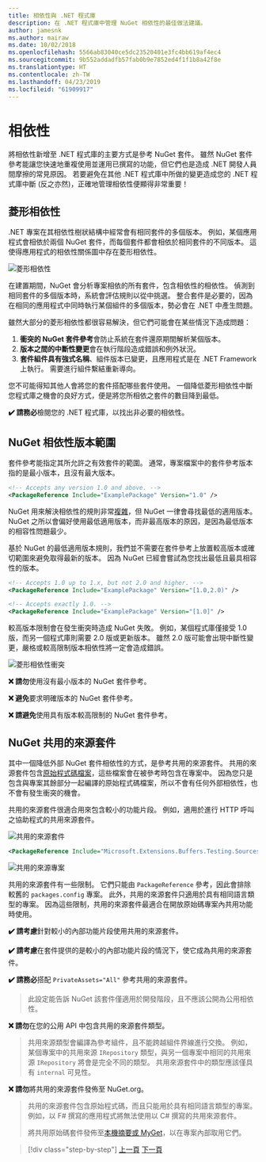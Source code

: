 ```yaml
---
title: 相依性與 .NET 程式庫
description: 在 .NET 程式庫中管理 NuGet 相依性的最佳做法建議。
author: jamesnk
ms.author: mairaw
ms.date: 10/02/2018
ms.openlocfilehash: 5566ab83040ce5dc23520401e3fc4bb619af4ec4
ms.sourcegitcommit: 9b552addadfb57fab0b9e7852ed4f1f1b8a42f8e
ms.translationtype: HT
ms.contentlocale: zh-TW
ms.lasthandoff: 04/23/2019
ms.locfileid: "61909917"
---
```

# <a name="dependencies"></a>相依性

將相依性新增至 .NET 程式庫的主要方式是參考 NuGet 套件。 雖然 NuGet 套件參考能讓您快速地重複使用並運用已撰寫的功能，但它們也是造成 .NET 開發人員間摩擦的常見原因。 若要避免在其他 .NET 程式庫中所做的變更造成您的 .NET 程式庫中斷 (反之亦然)，正確地管理相依性便顯得非常重要！

## <a name="diamond-dependencies"></a>菱形相依性

.NET 專案在其相依性樹狀結構中經常會有相同套件的多個版本。 例如，某個應用程式會相依於兩個 NuGet 套件，而每個套件都會相依於相同套件的不同版本。 這使得應用程式的相依性關係圖中存在菱形相依性。

![菱形相依性](./media/dependencies/diamond-dependency.png "菱形相依性")

在建置期間，NuGet 會分析專案相依的所有套件，包含相依性的相依性。 偵測到相同套件的多個版本時，系統會評估規則以從中挑選。 整合套件是必要的，因為在相同的應用程式中同時執行某個組件的多個版本，勢必會在 .NET 中產生問題。

雖然大部分的菱形相依性都很容易解決，但它們可能會在某些情況下造成問題：

1. **衝突的 NuGet 套件參考**會防止系統在套件還原期間解析某個版本。
2. **版本之間的中斷性變更**會在執行階段造成錯誤和例外狀況。
3. **套件組件具有強式名稱**、組件版本已變更，且應用程式是在 .NET Framework 上執行。 需要進行組件繫結重新導向。

您不可能得知其他人會將您的套件搭配哪些套件使用。 一個降低菱形相依性中斷您程式庫之機會的良好方式，便是將您所相依之套件的數目降到最低。

**✔️ 請務必**檢閱您的 .NET 程式庫，以找出非必要的相依性。

## <a name="nuget-dependency-version-ranges"></a>NuGet 相依性版本範圍

套件參考能指定其所允許之有效套件的範圍。 通常，專案檔案中的套件參考版本指的是最小版本，且沒有最大版本。

```xml
<!-- Accepts any version 1.0 and above. -->
<PackageReference Include="ExamplePackage" Version="1.0" />
```

NuGet 用來解決相依性的規則非常[複雜](/nuget/consume-packages/dependency-resolution)，但 NuGet 一律會尋找最低的適用版本。 NuGet 之所以會偏好使用最低適用版本，而非最高版本的原因，是因為最低版本的相容性問題最少。

基於 NuGet 的最低適用版本規則，我們並不需要在套件參考上放置較高版本或確切範圍來避免取得最新的版本。 因為 NuGet 已經會嘗試為您找出最低且最具相容性的版本。

```xml
<!-- Accepts 1.0 up to 1.x, but not 2.0 and higher. -->
<PackageReference Include="ExamplePackage" Version="[1.0,2.0)" />

<!-- Accepts exactly 1.0. -->
<PackageReference Include="ExamplePackage" Version="[1.0]" />
```

較高版本限制會在發生衝突時造成 NuGet 失敗。 例如，某個程式庫僅接受 1.0 版，而另一個程式庫則需要 2.0 版或更新版本。 雖然 2.0 版可能會出現中斷性變更，嚴格或較高限制版本相依性將一定會造成錯誤。

![菱形相依性衝突](./media/dependencies/diamond-dependency-conflict.png "菱形相依性衝突")

**❌ 請勿**使用沒有最小版本的 NuGet 套件參考。

**❌ 避免**要求明確版本的 NuGet 套件參考。

**❌ 請避免**使用具有版本較高限制的 NuGet 套件參考。

## <a name="nuget-shared-source-packages"></a>NuGet 共用的來源套件

其中一個降低外部 NuGet 套件相依性的方式，是參考共用的來源套件。 共用的來源套件包含[原始程式碼檔案](/nuget/reference/nuspec#including-content-files)，這些檔案會在被參考時包含在專案中。 因為您只是包含與專案其餘部分一起編譯的原始程式碼檔案，所以不會有任何外部相依性，也不會有發生衝突的機會。

共用的來源套件很適合用來包含較小的功能片段。 例如，適用於進行 HTTP 呼叫之協助程式的共用來源套件。

![共用的來源套件](./media/dependencies/shared-source-package.png "共用的來源套件")

```xml
<PackageReference Include="Microsoft.Extensions.Buffers.Testing.Sources" PrivateAssets="All" Version="1.0" />
```

![共用的來源專案](./media/dependencies/shared-source-project.png "共用的來源專案")

共用的來源套件有一些限制。 它們只能由 `PackageReference` 參考，因此會排除較舊的 `packages.config` 專案。 此外，共用的來源套件只適用於具有相同語言類型的專案。 因為這些限制，共用的來源套件最適合在開放原始碼專案內共用功能時使用。

**✔️ 請考慮**針對較小的內部功能片段使用共用的來源套件。

**✔️ 請考慮**在套件提供的是較小的內部功能片段的情況下，使它成為共用的來源套件。

**✔️ 請務必**搭配 `PrivateAssets="All"` 參考共用的來源套件。

> 此設定能告訴 NuGet 該套件僅適用於開發階段，且不應該公開為公用相依性。

**❌ 請勿**在您的公用 API 中包含共用的來源套件類型。

> 共用來源類型會編譯為參考組件，且不能跨越組件界線進行交換。 例如，某個專案中的共用來源 `IRepository` 類型，與另一個專案中相同的共用來源 `IRepository` 將會是完全不同的類型。 共用來源套件中的類型應該僅具有 `internal` 可見性。

**❌ 請勿**將共用的來源套件發佈至 NuGet.org。

> 共用的來源套件包含原始程式碼，而且只能用於具有相同語言類型的專案。 例如，以 F# 撰寫的應用程式將無法使用以 C# 撰寫的共用來源套件。
>
> 將共用原始碼套件發佈至[本機摘要或 MyGet](./publish-nuget-package.md)，以在專案內部取用它們。

>[!div class="step-by-step"]
>[上一頁](nuget.md)
>[下一頁](sourcelink.md)
